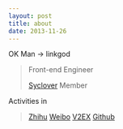 ```yaml
---
layout: post
title: about
date: 2013-11-26
---
```


OK Man -> linkgod

> Front-end Engineer
>
> [Syclover](http://weibo.com/sycloversyc) Member

Activities in

> [Zhihu](http://www.zhihu.com/people/linkgod)
> [Weibo](http://weibo.com/linkgod)
> [V2EX](http://v2ex.com/member/linkgod)
> [Github](https://github.com/linkgod)